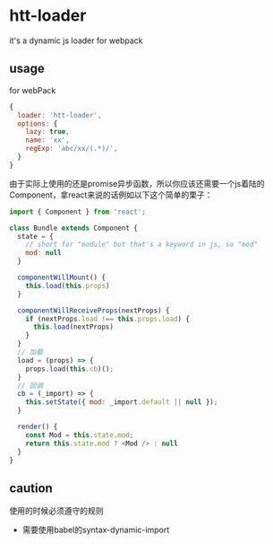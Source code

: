 # htt-loader
it's a dynamic js loader for webpack

## usage
for webPack
```js
{
  loader: 'htt-loader',
  options: {
    lazy: true,
    name: 'xx',
    regExp: 'abc/xx/(.*)/',
  }
}
```
由于实际上使用的还是promise异步函数，所以你应该还需要一个js着陆的Component，拿react来说的话例如以下这个简单的栗子：
```js
import { Component } from 'react';

class Bundle extends Component {
  state = {
    // short for "module" but that's a keyword in js, so "mod"
    mod: null
  }

  componentWillMount() {
    this.load(this.props)
  }

  componentWillReceiveProps(nextProps) {
    if (nextProps.load !== this.props.load) {
      this.load(nextProps)
    }
  }
  // 加载
  load = (props) => {
    props.load(this.cb)();
  }
  // 回调
  cb = (_import) => {
    this.setState({ mod: _import.default || null });
  }

  render() {
    const Mod = this.state.mod;
    return this.state.mod ? <Mod /> : null
  }
}
```

## caution
使用的时候必须遵守的规则
- 需要使用babel的syntax-dynamic-import

